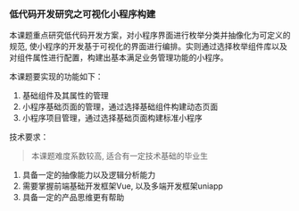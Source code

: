 ### 低代码开发研究之可视化小程序构建
本课题重点研究低代码开发方案，对小程序界面进行枚举分类并抽像化为可定义的规范, 使小程序的开发基于可视化的界面进行编排。实则通过选择枚举组件库以及对组件属性进行配置，构建出基本满足业务管理功能的小程序。

本课题要实现的功能如下： 
1. 基础组件及其属性的管理
2. 小程序基础页面的管理，通过选择基础组件构建动态页面
3. 小程序项目管理，通过选择基础页面构建标准小程序  

技术要求：
> 本课题难度系数较高, 适合有一定技术基础的毕业生
>
1. 具备一定的抽像能力以及逻辑分析能力
2. 需要掌握前端基础开发框架Vue, 以及多端开发框架uniapp
3. 具备一定的产品思维更有帮助
